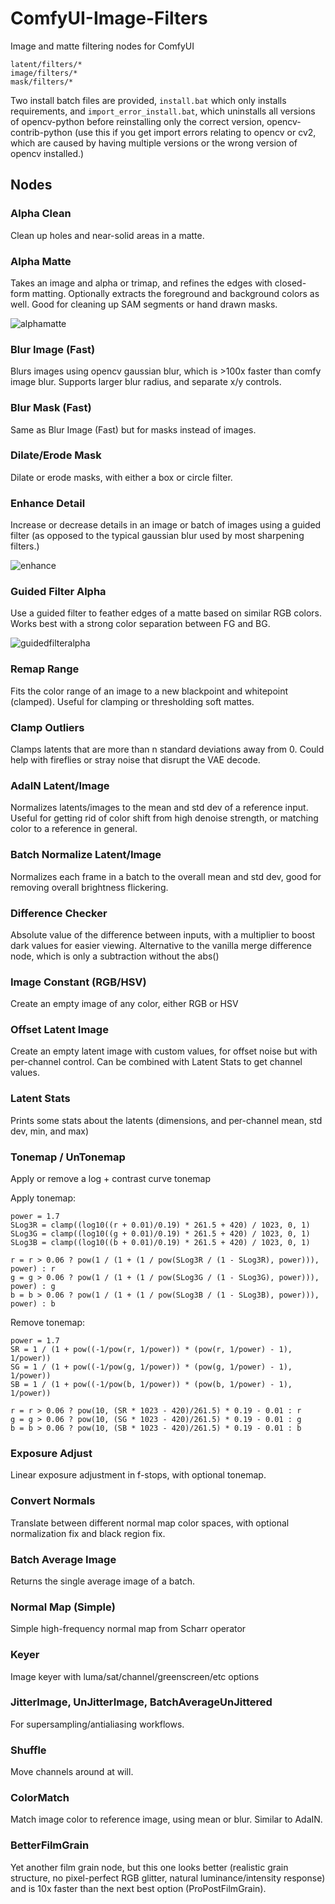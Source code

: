 # ComfyUI-Image-Filters

Image and matte filtering nodes for ComfyUI

```
latent/filters/*
image/filters/*
mask/filters/*
```

Two install batch files are provided, `install.bat` which only installs requirements, and `import_error_install.bat`, which uninstalls all versions of opencv-python before reinstalling only the correct version, opencv-contrib-python (use this if you get import errors relating to opencv or cv2, which are caused by having multiple versions or the wrong version of opencv installed.)

## Nodes

### Alpha Clean

Clean up holes and near-solid areas in a matte.

### Alpha Matte

Takes an image and alpha or trimap, and refines the edges with closed-form matting. Optionally extracts the foreground and background colors as well. Good for cleaning up SAM segments or hand drawn masks.

![alphamatte](https://github.com/spacepxl/ComfyUI-Image-Filters/blob/main/workflow_images/alpha_matte.png)

### Blur Image (Fast)

Blurs images using opencv gaussian blur, which is >100x faster than comfy image blur. Supports larger blur radius, and separate x/y controls.

### Blur Mask (Fast)

Same as Blur Image (Fast) but for masks instead of images.

### Dilate/Erode Mask

Dilate or erode masks, with either a box or circle filter.

### Enhance Detail

Increase or decrease details in an image or batch of images using a guided filter (as opposed to the typical gaussian blur used by most sharpening filters.)

![enhance](https://github.com/spacepxl/ComfyUI-Image-Filters/blob/main/workflow_images/enhance_detail.png)

### Guided Filter Alpha

Use a guided filter to feather edges of a matte based on similar RGB colors. Works best with a strong color separation between FG and BG.

![guidedfilteralpha](https://github.com/spacepxl/ComfyUI-Image-Filters/blob/main/workflow_images/guided_filter_alpha.png)

### Remap Range

Fits the color range of an image to a new blackpoint and whitepoint (clamped). Useful for clamping or thresholding soft mattes.

### Clamp Outliers

Clamps latents that are more than n standard deviations away from 0. Could help with fireflies or stray noise that disrupt the VAE decode.

### AdaIN Latent/Image

Normalizes latents/images to the mean and std dev of a reference input. Useful for getting rid of color shift from high denoise strength, or matching color to a reference in general.

### Batch Normalize Latent/Image

Normalizes each frame in a batch to the overall mean and std dev, good for removing overall brightness flickering.

### Difference Checker

Absolute value of the difference between inputs, with a multiplier to boost dark values for easier viewing. Alternative to the vanilla merge difference node, which is only a subtraction without the abs()

### Image Constant (RGB/HSV)

Create an empty image of any color, either RGB or HSV

### Offset Latent Image

Create an empty latent image with custom values, for offset noise but with per-channel control. Can be combined with Latent Stats to get channel values.

### Latent Stats

Prints some stats about the latents (dimensions, and per-channel mean, std dev, min, and max)

### Tonemap / UnTonemap

Apply or remove a log + contrast curve tonemap

Apply tonemap:
```
power = 1.7
SLog3R = clamp((log10((r + 0.01)/0.19) * 261.5 + 420) / 1023, 0, 1)
SLog3G = clamp((log10((g + 0.01)/0.19) * 261.5 + 420) / 1023, 0, 1)
SLog3B = clamp((log10((b + 0.01)/0.19) * 261.5 + 420) / 1023, 0, 1)

r = r > 0.06 ? pow(1 / (1 + (1 / pow(SLog3R / (1 - SLog3R), power))), power) : r
g = g > 0.06 ? pow(1 / (1 + (1 / pow(SLog3G / (1 - SLog3G), power))), power) : g
b = b > 0.06 ? pow(1 / (1 + (1 / pow(SLog3B / (1 - SLog3B), power))), power) : b
```

Remove tonemap:
```
power = 1.7
SR = 1 / (1 + pow((-1/pow(r, 1/power)) * (pow(r, 1/power) - 1), 1/power))
SG = 1 / (1 + pow((-1/pow(g, 1/power)) * (pow(g, 1/power) - 1), 1/power))
SB = 1 / (1 + pow((-1/pow(b, 1/power)) * (pow(b, 1/power) - 1), 1/power))

r = r > 0.06 ? pow(10, (SR * 1023 - 420)/261.5) * 0.19 - 0.01 : r
g = g > 0.06 ? pow(10, (SG * 1023 - 420)/261.5) * 0.19 - 0.01 : g
b = b > 0.06 ? pow(10, (SB * 1023 - 420)/261.5) * 0.19 - 0.01 : b
```

### Exposure Adjust

Linear exposure adjustment in f-stops, with optional tonemap.

### Convert Normals

Translate between different normal map color spaces, with optional normalization fix and black region fix.

### Batch Average Image

Returns the single average image of a batch.

### Normal Map (Simple)

Simple high-frequency normal map from Scharr operator

### Keyer

Image keyer with luma/sat/channel/greenscreen/etc options

### JitterImage, UnJitterImage, BatchAverageUnJittered

For supersampling/antialiasing workflows.

### Shuffle

Move channels around at will.

### ColorMatch

Match image color to reference image, using mean or blur. Similar to AdaIN.

### BetterFilmGrain

Yet another film grain node, but this one looks better (realistic grain structure, no pixel-perfect RGB glitter, natural luminance/intensity response) and is 10x faster than the next best option (ProPostFilmGrain).